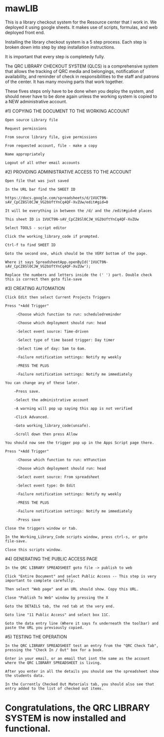 # mawLIB

This is a library checkout system for the Resource center that I work in. We deployed it using google sheets. It makes use of scripts, formulas, and web deployed front end. 

Installing the library checkout system is a 5 step process. Each step is broken down into step by step installation instructions. 

It is important that every step is completedy fully. 

The QRC LIBRARY CHECKOUT SYSTEM (QLCS) is a comprehensive system that allows the tracking of QRC media and belongings, notification of availability, and reminder of check in responsibilities to the staff and patrons of the center. It has many moving parts that work together. 

These fives steps only have to be done when you deploy the system, and should never have to be done again unless the working system is copied to a NEW administrative account.



#1) COPYING THE DOCUMENT TO THE WORKING ACCOUNT

	Open source Library file

	Request permissions

	From source library file, give permissions

	From requested account, file - make a copy

	Name appropriately

	Logout of all other email accounts



#2) PROVIDING ADMINISTRATIVE ACCESS TO THE ACCOUNT

	Open file that was just saved

	In the URL bar find the SHEET ID

	https://docs.google.com/spreadsheets/d/1VUCT9N-sAV_CpCZ8Sl0CJW_VG2bUftYnCq4QF-XvZUw/edit#gid=0

	It will be everything in between the /d/ and the /edit#gid=0 places

	This sheet ID is 1VUCT9N-sAV_CpCZ8Sl0CJW_VG2bUftYnCq4QF-XvZUw

	Select TOOLS - script editor

	Click the working_library_code if prompted.

	Ctrl-f to find SHEET ID

	Goto the second one, which should be the VERY bottom of the page.

	Where it says SpreadsheetApp.openById('1VUCT9N-sAV_CpCZ8Sl0CJW_VG2bUftYnCq4QF-XvZUw');

	Replace the numbers and letters inside the (' ') part. Double check this is correct then goto file-save



#3) CREATING AUTOMATION

	Click Edit then select Current Projects Triggers

	Press "+Add Trigger"

		 -Choose which function to run: scheduledreminder

		 -Choose which deployment should run: head

		 -Select event source: Time-driven

		 -Select type of time based trigger: Day timer

		 -Select time of day: 5am to 6am.

		 -Failure notification settings: Notify my weekly

		 -PRESS THE PLUS

		 -Failure notification settings: Notify me immediately

	You can change any of these later.

		-Press save.

		-Select the administrative account

		-A warning will pop up saying this app is not verified

		-Click Advanced.

		-Goto working_library_code(unsafe).

		-Scroll down then press Allow

	You should now see the trigger pop up in the Apps Script page there.

	Press "+Add Trigger"

		 -Choose which function to run: mYFunction

		 -Choose which deployment should run: head

		 -Select event source: From spreadsheet

		 -Select event type: On Edit

		 -Failure notification settings: Notify my weekly

		 -PRESS THE PLUS

		 -Failure notification settings: Notify me immediately

		 -Press save

	Close the triggers window or tab.

	In the Working_Library_Code scripts window, press ctrl-s, or goto file-save.

	Close this scripts window.



#4) GENERATING THE PUBLIC ACCESS PAGE

	In the QRC LIBRARY SPREADSHEET goto file -> publish to web

	Click "Entire Document" and select Public Access -- This step is very important to complete carefully.

	Then select "Web page" and an URL should show. Copy this URL.

	Close "Publish To Web" window by pressing the X

	Goto the DETAILS tab, the red tab at the very end.

	Goto line "11 Public Access" and select box 11C.

	Goto the data entry line (Where it says fx underneath the toolbar) and paste the URL you previously copied.



#5) TESTING THE OPERATION

	In the QRC LIBRARY SPREADSHEET test an entry from the "QRC Check Tab", pressing the "Check In / Out" box for a book.

	Enter in your email, or an email that isnt the same as the account where the QRC LIBRARY SPREADSHEET is living.

	After you enter in all the details you should see the spreadsheet show the students data.

	In the Currently Checked Out Materials tab, you should also see that entry added to the list of checked out items.

# Congratulations, the QRC LIBRARY SYSTEM is now installed and functional.

